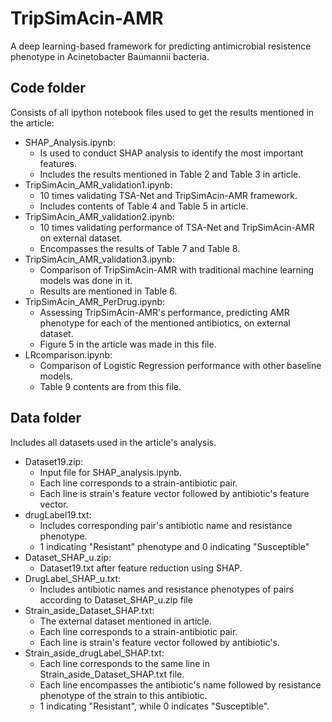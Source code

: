 # TripSimAcin-AMR
A deep learning-based framework for predicting antimicrobial resistence phenotype in Acinetobacter Baumannii bacteria.

## Code folder
Consists of all ipython notebook files used to get the results mentioned in the article:
* SHAP_Analysis.ipynb:
  - Is used to conduct SHAP analysis to identify the most important features.
  - Includes the results mentioned in Table 2 and Table 3 in article.
* TripSimAcin_AMR_validation1.ipynb:
  - 10 times validating TSA-Net and TripSimAcin-AMR framework.
  - Includes contents of Table 4 and Table 5 in article.
* TripSimAcin_AMR_validation2.ipynb:
  - 10 times validating performance of TSA-Net and TripSimAcin-AMR on external dataset.
  - Encompasses the results of Table 7 and Table 8.
* TripSimAcin_AMR_validation3.ipynb:
  - Comparison of TripSimAcin-AMR with traditional machine learning models was done in it.
  - Results are mentioned in Table 6.
* TripSimAcin_AMR_PerDrug.ipynb:
  - Assessing TripSimAcin-AMR's performance, predicting AMR phenotype for each of the mentioned antibiotics, on external dataset.
  - Figure 5 in the article was made in this file.
* LRcomparison.ipynb:
  - Comparison of Logistic Regression performance with other baseline models.
  - Table 9 contents are from this file.

## Data folder
Includes all datasets used in the article's analysis.
* Dataset19.zip:
  - Input file for SHAP_analysis.ipynb.
  - Each line corresponds to a strain-antibiotic pair.
  - Each line is strain's feature vector followed by antibiotic's feature vector.
* drugLabel19.txt:
  - Includes corresponding pair's antibiotic name and resistance phenotype.
  - 1 indicating "Resistant" phenotype and 0 indicating "Susceptible"
* Dataset_SHAP_u.zip:
  - Dataset19.txt after feature reduction using SHAP.
* DrugLabel_SHAP_u.txt:
  - Includes antibiotic names and resistance phenotypes of pairs according to Dataset_SHAP_u.zip file
* Strain_aside_Dataset_SHAP.txt:
  - The external dataset mentioned in article.
  - Each line corresponds to a strain-antibiotic pair.
  - Each line is strain's feature vector followed by antibiotic's.
* Strain_aside_drugLabel_SHAP.txt:
  - Each line corresponds to the same line in Strain_aside_Dataset_SHAP.txt file.
  - Each line encompasses the antibiotic's name followed by resistance phenotype of the strain to this antibiotic.
  - 1 indicating "Resistant", while 0 indicates "Susceptible".
  
